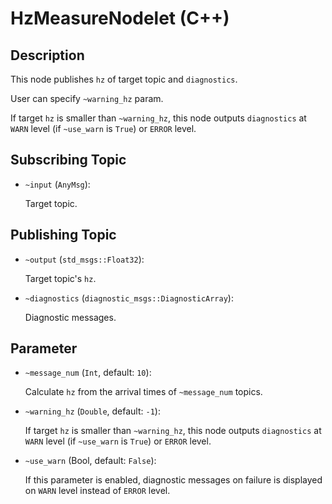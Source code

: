 # HzMeasureNodelet (C++)

## Description

This node publishes `hz` of target topic and `diagnostics`.

User can specify `~warning_hz` param.

If target `hz` is smaller than `~warning_hz`, this node outputs `diagnostics` at `WARN` level (if `~use_warn` is `True`) or `ERROR` level.


## Subscribing Topic

- `~input` (`AnyMsg`):

    Target topic.

## Publishing Topic

- `~output` (`std_msgs::Float32`):

    Target topic's `hz`.

- `~diagnostics` (`diagnostic_msgs::DiagnosticArray`):

    Diagnostic messages.

## Parameter
- `~message_num` (`Int`, default: `10`):

    Calculate `hz` from the arrival times of `~message_num` topics.

- `~warning_hz` (`Double`, default: `-1`):

    If target `hz` is smaller than `~warning_hz`, this node outputs `diagnostics` at `WARN` level (if `~use_warn` is `True`) or `ERROR` level.

- `~use_warn` (Bool, default: `False`):

    If this parameter is enabled, diagnostic messages on failure is displayed on `WARN` level instead of `ERROR` level.

